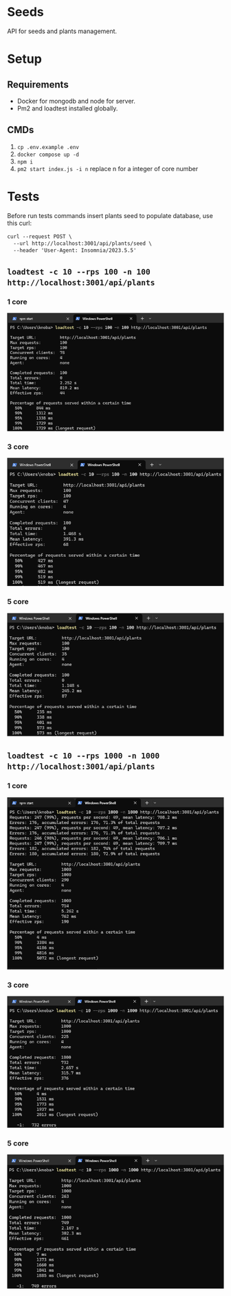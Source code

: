 # Seeds

API for seeds and plants management.

# Setup

## Requirements

- Docker for mongodb and node for server.
- Pm2 and loadtest installed globally.

## CMDs

1. `cp .env.example .env`
2. `docker compose up -d`
3. `npm i`
4. `pm2 start index.js -i n` replace n for a integer of core number

# Tests

Before run tests commands insert plants seed to populate database, use this curl:

```
curl --request POST \
  --url http://localhost:3001/api/plants/seed \
  --header 'User-Agent: Insomnia/2023.5.5'
```

## `loadtest -c 10 --rps 100 -n 100 http://localhost:3001/api/plants`

### 1 core

![](./docs/1core-1test.PNG)

### 3 core

![](./docs/3core-1test.PNG)

### 5 core

![](./docs/5core-1test.PNG)

## `loadtest -c 10 --rps 1000 -n 1000 http://localhost:3001/api/plants`

### 1 core

![](./docs/1-core-2test.PNG)

### 3 core

![](./docs/3core-2test.PNG)

### 5 core

![](./docs/5core-2test.PNG)
